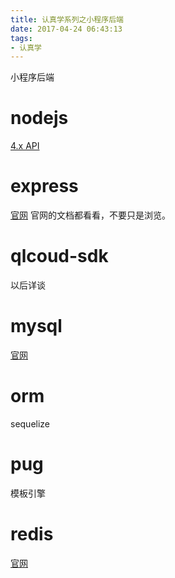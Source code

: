 ```yaml
---
title: 认真学系列之小程序后端
date: 2017-04-24 06:43:13
tags: 
- 认真学
---
```


小程序后端
<!--more-->

# nodejs
[4.x API](https://nodejs.org/docs/latest-v4.x/api/all.html)

# express
[官网](http://expressjs.com/)
官网的文档都看看，不要只是浏览。

# qlcoud-sdk
 以后详谈

# mysql
[官网](https://github.com/mysqljs/mysql)
# orm
sequelize

# pug
模板引擎

# redis
[官网](https://github.com/NodeRedis/node_redis)
